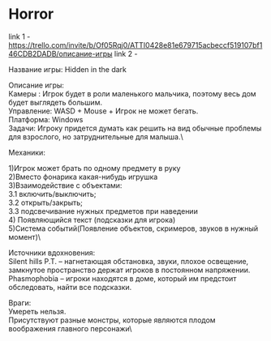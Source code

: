 # Horror

link 1 - https://trello.com/invite/b/Of05Rqj0/ATTI0428e81e679715acbeccf519107bf146CDB2DADB/описание-игры
link 2 - 


Название игры:
Hidden in the dark

Описание игры:\
Камеры : Игрок будет в роли маленького мальчика, поэтому весь дом будет выглядеть большим.\
Управление: WASD + Mouse + Игрок не может бегать.\
Платформа: Windows\
Задачи: Игроку придется думать как решить на вид обычные проблемы для взрослого, но затруднительные для малыша.\

Механики:

1)Игрок может брать по одному предмету в руку\
2)Вместо фонарика какая-нибудь игрушка\
3)Взаимодействие с объектами:\
   3.1 включить/выключить;\
   3.2 открыть/закрыть;\
   3.3 подсвечивание нужных предметов при наведении\
4) Появляющийся текст (подсказки для игрока)\
5)Система событий(Появление объектов, скримеров, звуков в нужный момент)\

Источники вдохновения: \
Silent hills P.T. – нагнетающая обстановка, звуки, плохое освещение, замкнутое пространство держат игроков в постоянном напряжении.\
Phasmophobia – игроки находятся в доме, который им предстоит обследовать, найти все подсказки.

Враги:\
Умереть нельзя. \
Присутствуют разные монстры, которые являются плодом воображения главного персонажи\

